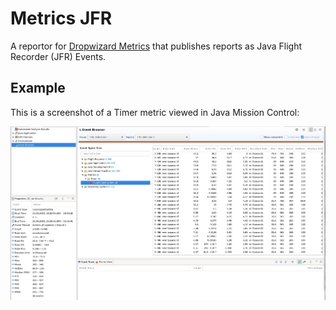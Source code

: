 Metrics JFR
===========

A reportor for [Dropwizard Metrics](https://metrics.dropwizard.io) that
publishes reports as Java Flight Recorder (JFR) Events.

Example
-------

This is a screenshot of a Timer metric viewed in Java Mission Control:

![Timer metric in Java Mission Control](jmc.png)

